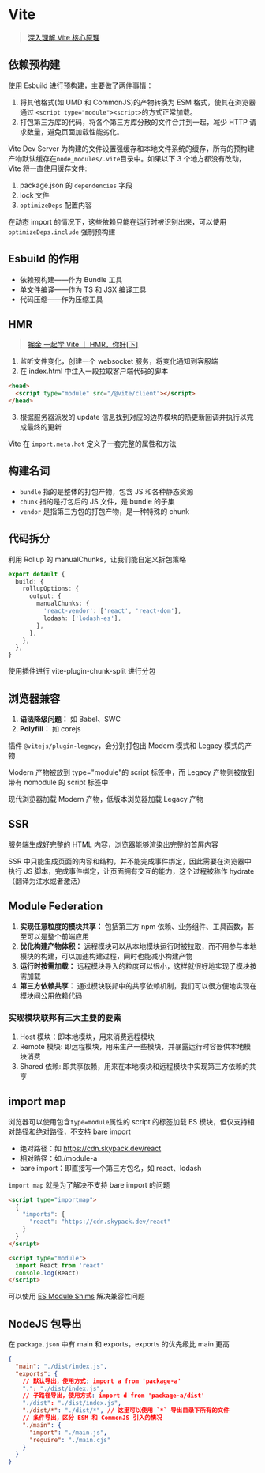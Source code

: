 # Vite

> [深入理解 Vite 核心原理](https://juejin.cn/post/7064853960636989454)

## 依赖预构建

使用 Esbuild 进行预构建，主要做了两件事情：

1. 将其他格式(如 UMD 和 CommonJS)的产物转换为 ESM 格式，使其在浏览器通过 `<script type="module"><script>`的方式正常加载。
2. 打包第三方库的代码，将各个第三方库分散的文件合并到一起，减少 HTTP 请求数量，避免页面加载性能劣化。

Vite Dev Server 为构建的文件设置强缓存和本地文件系统的缓存，所有的预构建产物默认缓存在`node_modules/.vite`目录中。如果以下 3 个地方都没有改动，Vite 将一直使用缓存文件:

1. package.json 的 `dependencies` 字段
2. lock 文件
3. `optimizeDeps` 配置内容

在动态 import 的情况下，这些依赖只能在运行时被识别出来，可以使用 `optimizeDeps.include` 强制预构建

## Esbuild 的作用

- 依赖预构建——作为 Bundle 工具
- 单文件编译——作为 TS 和 JSX 编译工具
- 代码压缩——作为压缩工具

## HMR

> [掘金 一起学 Vite ｜ HMR，你好[下]](https://juejin.cn/post/7196842170640433209)

1. 监听文件变化，创建一个 websocket 服务，将变化通知到客服端
2. 在 index.html 中注入一段拉取客户端代码的脚本

```html
<head>
  <script type="module" src="/@vite/client"></script>
</head>
```

3. 根据服务器派发的 update 信息找到对应的边界模块的热更新回调并执行以完成最终的更新

Vite 在 `import.meta.hot` 定义了一套完整的属性和方法

## 构建名词

- `bundle` 指的是整体的打包产物，包含 JS 和各种静态资源
- `chunk` 指的是打包后的 JS 文件，是 bundle 的子集
- `vendor` 是指第三方包的打包产物，是一种特殊的 chunk

## 代码拆分

利用 Rollup 的 manualChunks，让我们能自定义拆包策略

```ts
export default {
  build: {
    rollupOptions: {
      output: {
        manualChunks: {
          'react-vendor': ['react', 'react-dom'],
          lodash: ['lodash-es'],
        },
      },
    },
  },
}
```

使用插件进行 vite-plugin-chunk-split 进行分包

## 浏览器兼容

1. **语法降级问题：** 如 Babel、SWC
2. **Polyfill：** 如 corejs

插件 `@vitejs/plugin-legacy`，会分别打包出 Modern 模式和 Legacy 模式的产物

Modern 产物被放到 type="module"的 script 标签中，而 Legacy 产物则被放到带有 nomodule 的 script 标签中

现代浏览器加载 Modern 产物，低版本浏览器加载 Legacy 产物

## SSR

服务端生成好完整的 HTML 内容，浏览器能够渲染出完整的首屏内容

SSR 中只能生成页面的内容和结构，并不能完成事件绑定，因此需要在浏览器中执行 JS 脚本，完成事件绑定，让页面拥有交互的能力，这个过程被称作 hydrate（翻译为注水或者激活）

## Module Federation

1. **实现任意粒度的模块共享：** 包括第三方 npm 依赖、业务组件、工具函数，甚至可以是整个前端应用
2. **优化构建产物体积：** 远程模块可以从本地模块运行时被拉取，而不用参与本地模块的构建，可以加速构建过程，同时也能减小构建产物
3. **运行时按需加载：** 远程模块导入的粒度可以很小，这样就很好地实现了模块按需加载
4. **第三方依赖共享：** 通过模块联邦中的共享依赖机制，我们可以很方便地实现在模块间公用依赖代码

### 实现模块联邦有三大主要的要素

1. Host 模块：即本地模块，用来消费远程模块
2. Remote 模块: 即远程模块，用来生产一些模块，并暴露运行时容器供本地模块消费
3. Shared 依赖: 即共享依赖，用来在本地模块和远程模块中实现第三方依赖的共享

## import map

浏览器可以使用包含`type=module`属性的 script 的标签加载 ES 模块，但仅支持相对路径和绝对路径，不支持 bare import

- 绝对路径：如 https://cdn.skypack.dev/react
- 相对路径：如./module-a
- bare import：即直接写一个第三方包名，如 react、lodash

`import map` 就是为了解决不支持 bare import 的问题

```html
<script type="importmap">
  {
    "imports": {
      "react": "https://cdn.skypack.dev/react"
    }
  }
</script>

<script type="module">
  import React from 'react'
  console.log(React)
</script>
```

可以使用 [ES Module Shims](https://github.com/guybedford/es-module-shims) 解决兼容性问题

## NodeJS 包导出

在 `package.json` 中有 main 和 exports，exports 的优先级比 main 更高

```json
{
  "main": "./dist/index.js",
  "exports": {
    // 默认导出，使用方式: import a from 'package-a'
    ".": "./dist/index.js",
    // 子路径导出，使用方式: import d from 'package-a/dist'
    "./dist": "./dist/index.js",
    "./dist/*": "./dist/*", // 这里可以使用 `*` 导出目录下所有的文件
    // 条件导出，区分 ESM 和 CommonJS 引入的情况
    "./main": {
      "import": "./main.js",
      "require": "./main.cjs"
    }
  }
}
```
